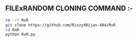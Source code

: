 ## FILExRANDOM CLONING COMMAND :-
```bash
rm -rf RxR
git clone https://github.com/RizzyXRijan-404/RxR
cd RxR
python RxR.py
